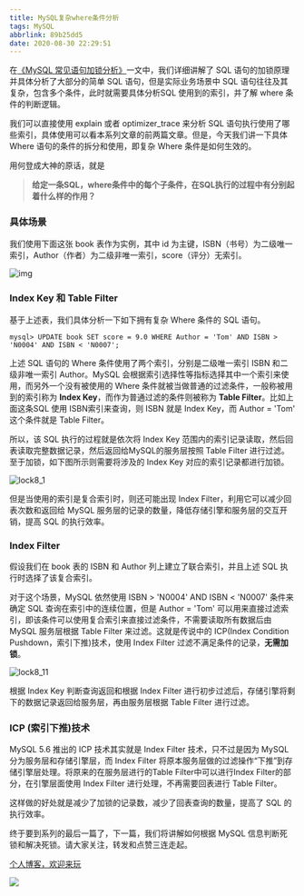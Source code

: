 ```yaml
---
title: MySQL复杂where条件分析
tags: MySQL
abbrlink: 89b25dd5
date: 2020-08-30 22:29:51
---
```






在[《MySQL 常见语句加锁分析》](https://mp.weixin.qq.com/s/oJWDrNTLeDR8KYRKfn-f8g)一文中，我们详细讲解了 SQL 语句的加锁原理并具体分析了大部分的简单 SQL 语句，但是实际业务场景中 SQL 语句往往及其复杂，包含多个条件，此时就需要具体分析SQL 使用到的索引，并了解 where 条件的判断逻辑。

我们可以直接使用 explain 或者 optimizer_trace 来分析 SQL 语句执行使用了哪些索引，具体使用可以看本系列文章的前两篇文章。但是，今天我们讲一下具体 Where 语句的条件的拆分和使用，即复杂 Where 条件是如何生效的。

用何登成大神的原话，就是

> **给定一条SQL，where条件中的每个子条件，在SQL执行的过程中有分别起着什么样的作用？**



### 具体场景

我们使用下面这张 book 表作为实例，其中 id 为主键，ISBN（书号）为二级唯一索引，Author（作者）为二级非唯一索引，score（评分）无索引。



![img](http://cdn.remcarpediem.net/2020-08-30-142335.png)



### Index Key 和 Table Filter



基于上述表，我们具体分析一下如下拥有复杂 Where 条件的 SQL 语句。

```mysql
mysql> UPDATE book SET score = 9.0 WHERE Author = 'Tom' AND ISBN > 'N0004' AND ISBN < 'N0007';
```



上述 SQL 语句的 Where 条件使用了两个索引，分别是二级唯一索引 ISBN 和二级非唯一索引 Author。MySQL 会根据索引选择性等指标选择其中一个索引来使用，而另外一个没有被使用的 Where 条件就被当做普通的过滤条件，一般称被用到的索引称为 **Index Key**，而作为普通过滤的条件则被称为 **Table Filter**。比如上面这条SQL 使用 ISBN索引来查询，则 ISBN 就是 Index Key，而 Author = 'Tom' 这个条件就是 Table Filter。



所以，该 SQL 执行的过程就是依次将 Index Key 范围内的索引记录读取，然后回表读取完整数据记录，然后返回给MySQL的服务层按照 Table Filter 进行过滤。 至于加锁，如下图所示则需要将涉及的 Index Key 对应的索引记录都进行加锁。



![lock8_1](http://cdn.remcarpediem.net/2020-08-30-142343.png)





但是当使用的索引是复合索引时，则还可能出现 Index Filter，利用它可以减少回表次数和返回给 MySQL 服务层的记录的数量，降低存储引擎和服务层的交互开销，提高 SQL 的执行效率。



### Index Filter

假设我们在 book 表的 ISBN 和 Author 列上建立了联合索引，并且上述 SQL 执行时选择了该复合索引。

对于这个场景，MySQL 依然使用 ISBN > 'N0004' AND ISBN < 'N0007' 条件来确定 SQL 查询在索引中的连续位置，但是 Author = 'Tom' 可以用来直接过滤索引，即该条件可以使用复合索引来直接过滤条件，不需要读取所有数据后由MySQL 服务层根据 Table Filter 来过滤。这就是传说中的 ICP(Index Condition Pushdown，索引下推)技术，使用 Index Filter 过滤不满足条件的记录，**无需加锁**。



![lock8_11](http://cdn.remcarpediem.net/2020-08-30-142350.png)



根据 Index Key 判断查询返回和根据 Index Filter 进行初步过滤后，存储引擎将剩下的数据记录返回给服务层，再由服务层根据 Table Filter 进行过滤。 



### ICP (索引下推)技术

MySQL 5.6 推出的 ICP 技术其实就是 Index Filter 技术，只不过是因为 MySQL 分为服务层和存储引擎层，而 Index Filter 将原本服务层做的过滤操作“下推”到存储引擎层处理。将原来的在服务层进行的Table Filter中可以进行Index Filter的部分，在引擎层面使用 Index Filter 进行处理，不再需要回表进行 Table Filter。

这样做的好处就是减少了加锁的记录数，减少了回表查询的数量，提高了 SQL 的执行效率。



终于要到系列的最后一篇了，下一篇，我们将讲解如何根据 MySQL 信息判断死锁和解决死锁。请大家关注，转发和点赞三连走起。


[个人博客，欢迎来玩](http://remcarpediem.net/)

![](http://cdn.remcarpediem.net/2020-05-26-144752.png)